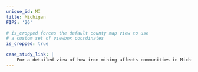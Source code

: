 ```yaml
---
unique_id: MI
title: Michigan
FIPS: '26'

# is_cropped forces the default county map view to use
# a custom set of viewbox coordinates
is_cropped: true

case_study_link: |
    For a detailed view of how iron mining affects communities in Michigan, read the [Marquette County case study]({{ site.baseurl }}/case-studies/marquette/).
---
```

